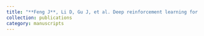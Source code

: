 ```yaml
---
title: "**Feng J**, Li D, Gu J, et al. Deep reinforcement learning for semisupervised hyperspectral band selection[J]. IEEE Transactions on Geoscience and Remote Sensing, 2021, 60: 1-19."
collection: publications
category: manuscripts
---
```

